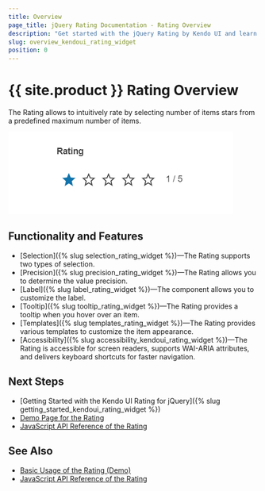 ```yaml
---
title: Overview
page_title: jQuery Rating Documentation - Rating Overview
description: "Get started with the jQuery Rating by Kendo UI and learn how to create, initialize, and enable the widget."
slug: overview_kendoui_rating_widget
position: 0
---
```


# {{ site.product }} Rating Overview

The Rating allows to intuitively rate by selecting number of items stars from a predefined maximum number of items.

![Kendo UI for jQuery Rating Overview](rating-overview.PNG)

## Functionality and Features

* [Selection]({% slug selection_rating_widget %})&mdash;The Rating supports two types of selection.
* [Precision]({% slug precision_rating_widget %})&mdash;The Rating allows you to determine the value precision.
* [Label]({% slug label_rating_widget %})&mdash;The component allows you to customize the label.
* [Tooltip]({% slug tooltip_rating_widget %})&mdash;The Rating provides a tooltip when you hover over an item.
* [Templates]({% slug templates_rating_widget %})&mdash;The Rating provides various templates to customize the item appearance.
* [Accessibility]({% slug accessibility_kendoui_rating_widget %})&mdash;The Rating is accessible for screen readers, supports WAI-ARIA attributes, and delivers keyboard shortcuts for faster navigation.

## Next Steps 

* [Getting Started with the Kendo UI Rating for jQuery]({% slug getting_started_kendoui_rating_widget %})
* [Demo Page for the Rating](https://demos.telerik.com/kendo-ui/rating/index)
* [JavaScript API Reference of the Rating](/api/javascript/ui/rating)

## See Also

* [Basic Usage of the Rating (Demo)](https://demos.telerik.com/kendo-ui/rating/index)
* [JavaScript API Reference of the Rating](/api/javascript/ui/rating)
